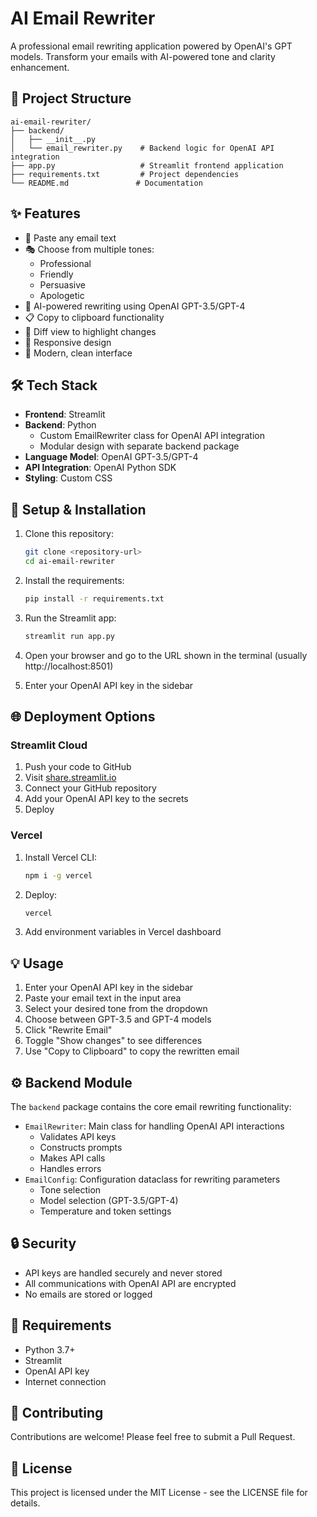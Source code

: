 # AI Email Rewriter

A professional email rewriting application powered by OpenAI's GPT models. Transform your emails with AI-powered tone and clarity enhancement.

## 📁 Project Structure

```
ai-email-rewriter/
├── backend/
│   ├── __init__.py
│   └── email_rewriter.py    # Backend logic for OpenAI API integration
├── app.py                   # Streamlit frontend application
├── requirements.txt         # Project dependencies
└── README.md               # Documentation
```

## ✨ Features

- 📝 Paste any email text
- 🎭 Choose from multiple tones:
  - Professional
  - Friendly
  - Persuasive
  - Apologetic
- 🤖 AI-powered rewriting using OpenAI GPT-3.5/GPT-4
- 📋 Copy to clipboard functionality
- 🔄 Diff view to highlight changes
- 📱 Responsive design
- 🎨 Modern, clean interface

## 🛠️ Tech Stack

- **Frontend**: Streamlit
- **Backend**: Python
  - Custom EmailRewriter class for OpenAI API integration
  - Modular design with separate backend package
- **Language Model**: OpenAI GPT-3.5/GPT-4
- **API Integration**: OpenAI Python SDK
- **Styling**: Custom CSS

## 🚀 Setup & Installation

1. Clone this repository:
   ```bash
   git clone <repository-url>
   cd ai-email-rewriter
   ```

2. Install the requirements:
   ```bash
   pip install -r requirements.txt
   ```

3. Run the Streamlit app:
   ```bash
   streamlit run app.py
   ```

4. Open your browser and go to the URL shown in the terminal (usually http://localhost:8501)

5. Enter your OpenAI API key in the sidebar

## 🌐 Deployment Options

### Streamlit Cloud
1. Push your code to GitHub
2. Visit [share.streamlit.io](https://share.streamlit.io)
3. Connect your GitHub repository
4. Add your OpenAI API key to the secrets
5. Deploy

### Vercel
1. Install Vercel CLI:
   ```bash
   npm i -g vercel
   ```
2. Deploy:
   ```bash
   vercel
   ```
3. Add environment variables in Vercel dashboard

## 💡 Usage

1. Enter your OpenAI API key in the sidebar
2. Paste your email text in the input area
3. Select your desired tone from the dropdown
4. Choose between GPT-3.5 and GPT-4 models
5. Click "Rewrite Email"
6. Toggle "Show changes" to see differences
7. Use "Copy to Clipboard" to copy the rewritten email

## ⚙️ Backend Module

The `backend` package contains the core email rewriting functionality:

- `EmailRewriter`: Main class for handling OpenAI API interactions
  - Validates API keys
  - Constructs prompts
  - Makes API calls
  - Handles errors
- `EmailConfig`: Configuration dataclass for rewriting parameters
  - Tone selection
  - Model selection (GPT-3.5/GPT-4)
  - Temperature and token settings

## 🔒 Security

- API keys are handled securely and never stored
- All communications with OpenAI API are encrypted
- No emails are stored or logged

## 📝 Requirements

- Python 3.7+
- Streamlit
- OpenAI API key
- Internet connection

## 🤝 Contributing

Contributions are welcome! Please feel free to submit a Pull Request.

## 📄 License

This project is licensed under the MIT License - see the LICENSE file for details.
